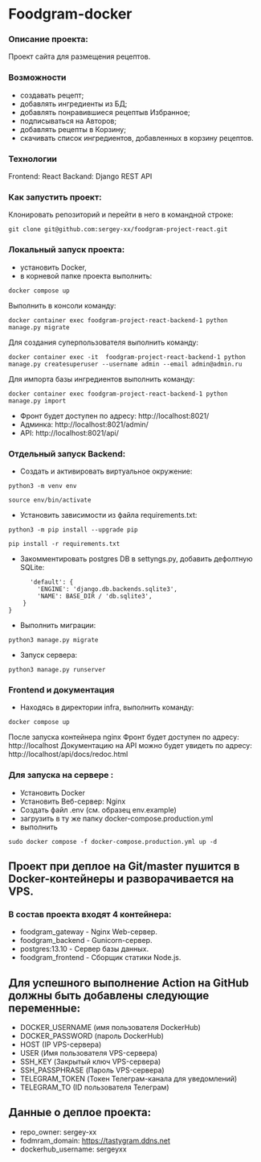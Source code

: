 # Foodgram-docker

### Описание проекта:
Проект сайта для размещения рецептов.

### Возможности
- cоздавать рецепт;
- добавлять ингредиенты из БД;
- добавлять понравившиеся рецептыв Избранное;
- подписываться на Авторов;
- добавлять рецепты в Корзину;
- скачивать список ингредиентов, добавленных в корзину рецептов.

### Технологии
Frontend: React
Backand: Django REST API

### Как запустить проект:

Клонировать репозиторий и перейти в него в командной строке:

```
git clone git@github.com:sergey-xx/foodgram-project-react.git
```

### Локальный запуск проекта:
- установить Docker,
- в корневой папке проекта выполнить:
```
docker compose up
```
Выполнить в консоли команду:
```
docker container exec foodgram-project-react-backend-1 python manage.py migrate
```
Для создания суперпользователя выполнить команду:
```
docker container exec -it  foodgram-project-react-backend-1 python manage.py createsuperuser --username admin --email admin@admin.ru
```
Для импорта базы ингредиентов выполнить команду:
```
docker container exec foodgram-project-react-backend-1 python manage.py import
```


- Фронт будет доступен по адресу: http://localhost:8021/
-  Админка: http://localhost:8021/admin/
-  API: http://localhost:8021/api/

### Отдельный запуск Backend:
- Cоздать и активировать виртуальное окружение:

```
python3 -m venv env
```

```
source env/bin/activate
```

- Установить зависимости из файла requirements.txt:

```
python3 -m pip install --upgrade pip
```

```
pip install -r requirements.txt
```
- Закомментировать postgres DB в settyngs.py, добавить дефолтную SQLite:
```
      'default': {
        'ENGINE': 'django.db.backends.sqlite3',
        'NAME': BASE_DIR / 'db.sqlite3',
    }
}
```
- Выполнить миграции:

```
python3 manage.py migrate
```
- Запуск сервера:

```
python3 manage.py runserver
```
### Frontend и документация
- Находясь в директории infra, выполнить команду:

```
docker compose up
```
После запуска контейнера nginx Фронт будет доступен по адресу: http://localhost
Документацию на API можно будет увидеть по адресу: http://localhost/api/docs/redoc.html

### Для запуска на сервере :

- Установить Docker
- Установить Веб-сервер: Nginx
- Создать файл .env (см. образец env.example)
- загрузить в ту же папку docker-compose.production.yml
- выполнить 
```
sudo docker compose -f docker-compose.production.yml up -d
```

## Проект при деплое на Git/master пушится в Docker-контейнеры и разворачивается на VPS.
### В состав проекта входят 4 контейнера:
- foodgram_gateway - Nginx Web-сервер.
- foodgram_backend - Gunicorn-сервер.
- postgres:13.10 - Сервер базы данных.
- foodgram_frontend - Сборщик статики Node.js.

## Для успешного выполнение Action на GitHub должны быть добавлены следующие переменные:
- DOCKER_USERNAME (имя пользователя DockerHub)
- DOCKER_PASSWORD (пароль DockerHub)
- HOST (IP VPS-сервера)
- USER (Имя пользователя VPS-сервера)
- SSH_KEY (Закрытый ключ VPS-сервера)
- SSH_PASSPHRASE (Пароль VPS-сервера)
- TELEGRAM_TOKEN (Токен Телеграм-канала для уведомлений)
- TELEGRAM_TO (ID пользователя Телеграм)

## Данные о деплое проекта:
- repo_owner: sergey-xx
- fodmram_domain: https://tastygram.ddns.net
- dockerhub_username: sergeyxx
